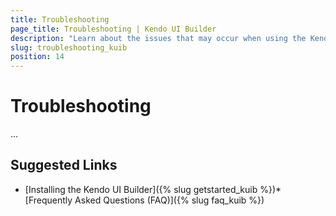```yaml
---
title: Troubleshooting
page_title: Troubleshooting | Kendo UI Builder
description: "Learn about the issues that may occur when using the Kendo UI Builder tool for creating and managing Angular and AngularJS-based web applications."
slug: troubleshooting_kuib
position: 14
---
```


# Troubleshooting

...

## Suggested Links

* [Installing the Kendo UI Builder]({% slug getstarted_kuib %})* [Frequently Asked Questions (FAQ)]({% slug faq_kuib %})
